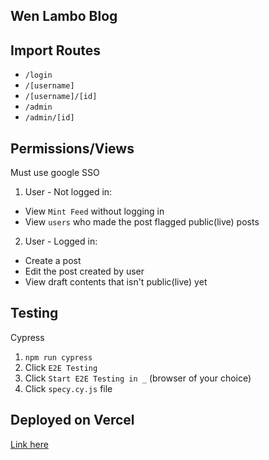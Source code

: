 ## Wen Lambo Blog

## Import Routes

- `/login`
- `/[username]`
- `/[username]/[id]`
- `/admin`
- `/admin/[id]`

## Permissions/Views

Must use google SSO

1. User - Not logged in:

- View `Mint Feed` without logging in
- View `users` who made the post flagged public(live) posts

2. User - Logged in:

- Create a post
- Edit the post created by user
- View draft contents that isn't public(live) yet

## Testing

Cypress

1. `npm run cypress`
2. Click `E2E Testing`
3. Click `Start E2E Testing in _` (browser of your choice)
4. Click `specy.cy.js` file

## Deployed on Vercel

[Link here](https://wen-lambo-hch6koxjr-jyi428.vercel.app/)


